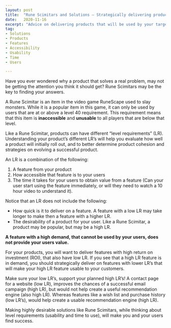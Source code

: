 ```yaml
---
layout: post
title:  "Rune Scimitars and Solutions – Strategically delivering products for your audience"
date:   2020-11-16
excerpt: "Advice on delivering products that will be used by your target audience."
tag:
- Solutions
- Products
- Features
- Accessibility
- Usability
- Time
- Users

---
```

Have you ever wondered why a product that solves a real problem, may not be getting the attention you think it should get? Rune Scimitars may be the key to finding your answers.

A Rune Scimitar is an item in the video game RuneScape used to slay monsters. While it is a popular item in this game, it can only be used by users that are at or above a level 40 requirement. This requirement means that this item is **inaccessible** and **unusable** to all players that are below that level.

Like a Rune Scimitar, products can have different “level requirements” (LR). Understanding your product’s different LR’s will help you evaluate how well a product will initially roll out, and to better determine product cohesion and strategies on evolving a successful product.

An LR is a combination of the following: 
1. A feature from your product
2. How accessible that feature is to your users
3. The time it takes for your users to obtain value from a feature (Can your user start using the feature immediately, or will they need to watch a 10 hour video to understand it).

Notice that an LR does not include the following: 
* How quick is it to deliver on a feature. A feature with a low LR may take longer to make then a feature with a higher LR.
* The desirability of a product for your user. Like a Rune Scimitar, a product may be popular, but may be a high LR.

**A feature with a high demand, that cannot be used by your users, does not provide your users value.**

For your products, you will want to deliver features with high return on investment (ROI), that also have low LR. If you see that a high LR feature is in demand, you should strategically deliver on features with lower LR’s that will make your high LR feature usable to your customers.

Make sure your low LR’s, support your planned high LR’s! A contact page for a website (low LR), improves the chances of a successful email campaign (high LR), but would not help create a useful recommendation engine (also high LR). Whereas features like a wish list and purchase history (low LR’s), would help create a usable recommendation engine (high LR).

Making highly desirable solutions like Rune Scimitars, while thinking about level requirements (usability and time to use), will make you and your users find success.
